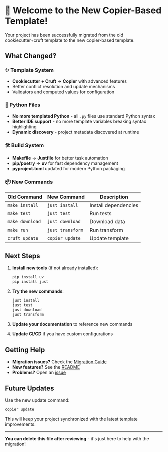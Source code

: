 # 🚀 Welcome to the New Copier-Based Template!

Your project has been successfully migrated from the old cookiecutter+cruft template to the new copier-based template.

## What Changed?

### ✨ Template System
- **Cookiecutter + Cruft** → **Copier** with advanced features
- Better conflict resolution and update mechanisms
- Validators and computed values for configuration

### 🐍 Python Files 
- **No more templated Python** - all `.py` files use standard Python syntax
- **Better IDE support** - no more template variables breaking syntax highlighting
- **Dynamic discovery** - project metadata discovered at runtime

### 🛠️ Build System
- **Makefile** → **Justfile** for better task automation
- **pip/poetry** → **uv** for fast dependency management
- **pyproject.toml** updated for modern Python packaging

### 📦 New Commands

| Old Command | New Command | Description |
|-------------|-------------|-------------|
| `make install` | `just install` | Install dependencies |
| `make test` | `just test` | Run tests |
| `make download` | `just download` | Download data |
| `make run` | `just transform` | Run transform |
| `cruft update` | `copier update` | Update template |

## Next Steps

1. **Install new tools** (if not already installed):
   ```bash
   pip install uv
   pip install just
   ```

2. **Try the new commands**:
   ```bash
   just install
   just test
   just download
   just transform
   ```

3. **Update your documentation** to reference new commands

4. **Update CI/CD** if you have custom configurations

## Getting Help

- **Migration issues?** Check the [Migration Guide](https://github.com/monarch-initiative/cookiecutter-monarch-ingest/blob/main/MIGRATION_GUIDE.md)
- **New features?** See the [README](https://github.com/monarch-initiative/cookiecutter-monarch-ingest#readme)
- **Problems?** Open an [issue](https://github.com/monarch-initiative/cookiecutter-monarch-ingest/issues)

## Future Updates

Use the new update command:
```bash
copier update
```

This will keep your project synchronized with the latest template improvements.

---

**You can delete this file after reviewing** - it's just here to help with the migration!